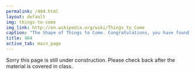```yaml
---
permalink: /404.html
layout: default
img: things-to-come
img_link: http://en.wikipedia.org/wiki/Things_to_Come
caption: "The Shape of Things to Come. Congratulations, you have found a page from the future."
title: 404
active_tab: main_page
---
```


Sorry this page is still under construction. Please check back after the material is covered in class.


